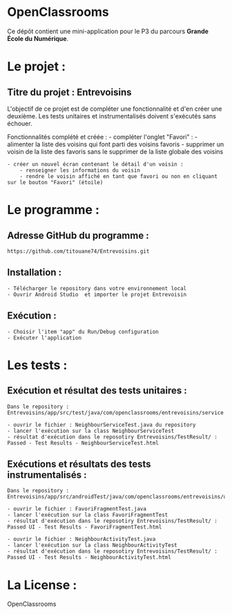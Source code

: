 # OpenClassrooms

Ce dépôt contient une mini-application pour le P3 du parcours **Grande École du Numérique**.

Le projet :
===========
Titre du projet : Entrevoisins
------------------------------
L'objectif de ce projet est de compléter une fonctionnalité et d'en créer une deuxième.
Les tests unitaires et instrumentalisés doivent s'exécutés sans échouer.

Fonctionnalités complété et créée :
    - compléter l'onglet "Favori" :
        - alimenter la liste des voisins qui font parti des voisins favoris
        - supprimer un voisin de la liste des favoris sans le supprimer de la liste globale des voisins

    - créer un nouvel écran contenant le détail d'un voisin :
        - renseigner les informations du voisin
        - rendre le voisin affiché en tant que favori ou non en cliquant sur le bouton "Favori" (étoile)


Le programme :
==============
Adresse GitHub du programme :
-----------------------------
    https://github.com/titouane74/Entrevoisins.git

Installation :
------------
    - Télécharger le repository dans votre environnement local
    - Ouvrir Android Studio  et importer le projet Entrevoisin

Exécution :
-----------
    - Choisir l'item "app" du Run/Debug configuration
    - Exécuter l'application


Les tests :
===========
Exécution et résultat des tests unitaires :
-------------------------------

    Dans le repository : Entrevoisins/app/src/test/java/com/openclassrooms/entrevoisins/service

	- ouvrir le fichier : NeighbourServiceTest.java du repository
	- lancer l'exécution sur la class NeighbourServiceTest
	- résultat d'exécution dans le reposotiry Entrevoisins/TestResult/ :  Passed - Test Results - NeighbourServiceTest.html

Exécutions et résultats des tests instrumentalisés :
--------------------------------------

	Dans le repository : Entrevoisins/app/src/androidTest/java/com/openclassrooms/entrevoisins/ui/neihgbour_list/

	- ouvrir le fichier : FavoriFragmentTest.java
	- lancer l'exécution sur la class FavoriFragmentTest
	- résultat d'exécution dans le reposotiry Entrevoisins/TestResult/ :  Passed UI - Test Results - FavoriFragmentTest.html

	- ouvrir le fichier : NeighbourActivityTest.java
	- lancer l'exécution sur la class NeighbourActivityTest
	- résultat d'exécution dans le reposotiry Entrevoisins/TestResult/ :  Passed UI - Test Results - NeighbourActivityTest.html

La License :
============
OpenClassrooms
